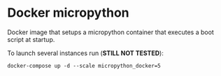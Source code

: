# Docker micropython

Docker image that setups a micropython container that executes a boot script at startup.

To launch several instances run (**STILL NOT TESTED**): 

`docker-compose up -d --scale micropython_docker=5`